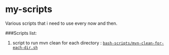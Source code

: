 my-scripts
==========

Various scripts that i need to use every now and then.

###Scripts list:

1. script to run mvn clean for each directory :  [`bash-scripts/mvn-clean-for-each-dir.sh`](https://github.com/GayashanNA/my-scripts/blob/master/bash-scripts/mvn-clean-for-each-dir.sh)



